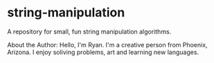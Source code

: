 # string-manipulation
A repository for small, fun string manipulation algorithms.

About the Author:
Hello, I'm Ryan. I'm a creative person from Phoenix, Arizona.
I enjoy soliving problems, art and learning new languages.
